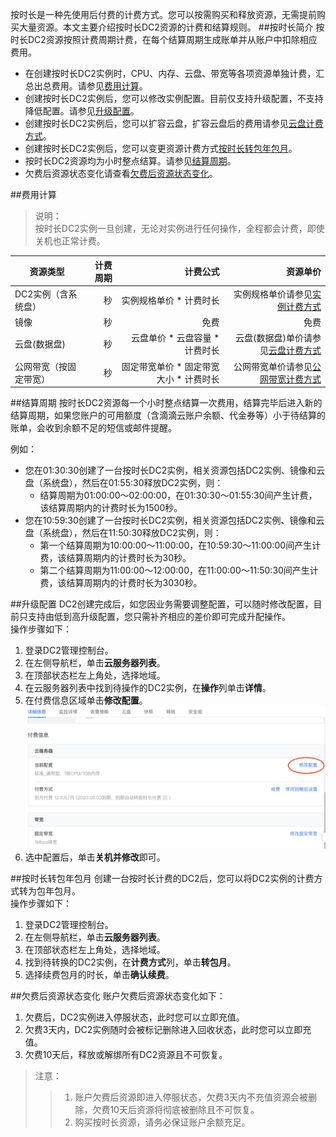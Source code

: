 按时长是一种先使用后付费的计费方式。您可以按需购买和释放资源，无需提前购买大量资源。本文主要介绍按时长DC2资源的计费和结算规则。
##按时长简介
按时长DC2资源按照计费周期计费，在每个结算周期生成账单并从账户中扣除相应费用。
* 在创建按时长DC2实例时，CPU、内存、云盘、带宽等各项资源单独计费，汇总出总费用。请参见[费用计算](#jump)。<br>
* 创建按时长DC2实例后，您可以修改实例配置。目前仅支持升级配置，不支持降低配置。请参见[升级配置](#jump2)。<br>
* 创建按时长DC2实例后，您可以扩容云盘，扩容云盘后的费用请参见[云盘计费方式](./云盘计费方式.md)。<br>
* 创建按时长DC2实例后，您可以变更资源计费方式[按时长转包年包月](#jump3)。<br>
* 按时长DC2资源均为小时整点结算。请参见[结算周期](#jump4)。<br>
* 欠费后资源状态变化请查看[欠费后资源状态变化](#jump5)。

##<span id="jump">费用计算</span>

>说明：<br> 
>按时长DC2实例一旦创建，无论对实例进行任何操作，全程都会计费，即使关机也正常计费。

|资源类型        | 计费周期  |  计费公式  | 资源单价  |
| --------    | -----: | -----: |-----: |
| DC2实例（含系统盘）     | 秒  | 实例规格单价 * 计费时长 |   实例规格单价请参见[实例计费方式](./实例计费方式.md)  |  
| 镜像        |  秒  |  免费  |  免费  |  
| 云盘(数据盘)        |    秒  | 云盘单价 * 云盘容量 * 计费时长  |  云盘(数据盘)单价请参见[云盘计费方式](./云盘计费方式.md)    |  
| 公网带宽（按固定带宽）        |   秒  |  固定带宽单价 * 固定带宽大小 * 计费时长  |   公网带宽单价请参见[公网带宽计费方式](./公网带宽计费方式.md)   |  



##<span id="jump4">结算周期</span>
按时长DC2资源每一个小时整点结算一次费用，结算完毕后进入新的结算周期，如果您账户的可用额度（含滴滴云账户余额、代金券等）小于待结算的账单，会收到余额不足的短信或邮件提醒。

例如：<br>

* 您在01:30:30创建了一台按时长DC2实例，相关资源包括DC2实例、镜像和云盘（系统盘），然后在01:55:30释放DC2实例，则：<br>
  * 结算周期为01:00:00～02:00:00，在01:30:30～01:55:30间产生计费，该结算周期内的计费时长为1500秒。
* 您在10:59:30创建了一台按时长DC2实例，相关资源包括DC2实例、镜像和云盘（系统盘），然后在11:50:30释放DC2实例，则：<br>
  * 第一个结算周期为10:00:00～11:00:00，在10:59:30～11:00:00间产生计费，该结算周期内的计费时长为30秒。<br>
  * 第二个结算周期为11:00:00～12:00:00，在11:00:00～11:50:30间产生计费，该结算周期内的计费时长为3030秒。<br>

##<span id="jump2">升级配置</span>
DC2创建完成后，如您因业务需要调整配置，可以随时修改配置，目前只支持由低到高升级配置，您只需补齐相应的差价即可完成升配操作。<br>
操作步骤如下：

1. 登录DC2管理控制台。
2. 在左侧导航栏，单击**云服务器列表**。<br>
3. 在顶部状态栏左上角处，选择地域。<br>
4. 在云服务器列表中找到待操作的DC2实例，在**操作**列单击**详情**。<br>
5. 在付费信息区域单击**修改配置**。<br>
![](./picture/修改配置.png)<br>
6. 选中配置后，单击**关机并修改**即可。<br>

##<span id="jump3">按时长转包年包月</span>
创建一台按时长计费的DC2后，您可以将DC2实例的计费方式转为包年包月。<br>
操作步骤如下：<br>
1. 登录DC2管理控制台。<br>
2. 在左侧导航栏，单击**云服务器列表**。<br>
3. 在顶部状态栏左上角处，选择地域。<br>
4. 找到待转换的DC2实例，在**计费方式**列，单击**转包月**。<br>
5. 选择续费包月的时长，单击**确认续费**。<br>

##<span id="jump5">欠费后资源状态变化</span>
账户欠费后资源状态变化如下：<br>
1. 欠费后，DC2实例进入停服状态，此时您可以立即充值。<br>
2. 欠费3天内，DC2实例随时会被标记删除进入回收状态，此时您可以立即充值。<br>
3. 欠费10天后，释放或解绑所有DC2资源且不可恢复。<br>
>注意：
>>1. 账户欠费后资源即进入停服状态，欠费3天内不充值资源会被删除，欠费10天后资源将彻底被删除且不可恢复。
>>2. 购买按时长资源，请务必保证账户余额充足。